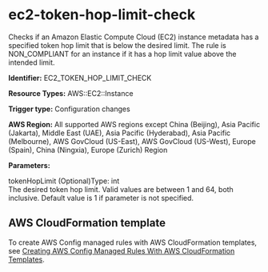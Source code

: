 # ec2\-token\-hop\-limit\-check<a name="ec2-token-hop-limit-check"></a>

Checks if an Amazon Elastic Compute Cloud \(EC2\) instance metadata has a specified token hop limit that is below the desired limit\. The rule is NON\_COMPLIANT for an instance if it has a hop limit value above the intended limit\. 

**Identifier:** EC2\_TOKEN\_HOP\_LIMIT\_CHECK

**Resource Types:** AWS::EC2::Instance

**Trigger type:** Configuration changes

**AWS Region:** All supported AWS regions except China \(Beijing\), Asia Pacific \(Jakarta\), Middle East \(UAE\), Asia Pacific \(Hyderabad\), Asia Pacific \(Melbourne\), AWS GovCloud \(US\-East\), AWS GovCloud \(US\-West\), Europe \(Spain\), China \(Ningxia\), Europe \(Zurich\) Region

**Parameters:**

tokenHopLimit \(Optional\)Type: int  
The desired token hop limit\. Valid values are between 1 and 64, both inclusive\. Default value is 1 if parameter is not specified\.

## AWS CloudFormation template<a name="w2aac12c33c15b9d223c17"></a>

To create AWS Config managed rules with AWS CloudFormation templates, see [Creating AWS Config Managed Rules With AWS CloudFormation Templates](aws-config-managed-rules-cloudformation-templates.md)\.